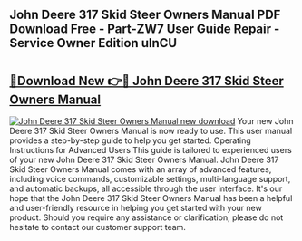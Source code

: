 ## John Deere 317 Skid Steer Owners Manual PDF Download Free - Part-ZW7 User Guide Repair - Service Owner Edition ulnCU

# <h2><a href="http://bc92327.oget.top/?id=John+Deere+317+Skid+Steer+Owners+Manual">🔗Download New 👉🔴 John Deere 317 Skid Steer Owners Manual</a></h2>

[![John Deere 317 Skid Steer Owners Manual new download](https://i.imgur.com/5g1atiW.png)](http://bc92327.oget.top/?id=John+Deere+317+Skid+Steer+Owners+Manual)
Your new John Deere 317 Skid Steer Owners Manual is now ready to use. This user manual provides a step-by-step guide to help you get started. Operating Instructions for Advanced Users This guide is tailored to experienced users of your new John Deere 317 Skid Steer Owners Manual. John Deere 317 Skid Steer Owners Manual comes with an array of advanced features, including voice commands, customizable settings, multi-language support, and automatic backups, all accessible through the user interface. It's our hope that the John Deere 317 Skid Steer Owners Manual has been a helpful and user-friendly resource in helping you get started with your new product. Should you require any assistance or clarification, please do not hesitate to contact our customer support team.
